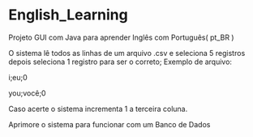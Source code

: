 # English_Learning
Projeto GUI com Java para aprender Inglês com Português( pt_BR )

O sistema lê todos as linhas de um arquivo .csv e seleciona 5 registros depois seleciona 1 registro para ser o correto;
Exemplo de arquivo:

i;eu;0

you;você;0

Caso acerte o sistema incrementa 1 a terceira coluna.

Aprimore o sistema para funcionar com um Banco de Dados
